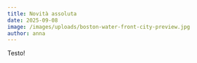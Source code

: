 ```yaml
---
title: Novità assoluta
date: 2025-09-08
image: /images/uploads/boston-water-front-city-preview.jpg
author: anna
---
```

Testo!
